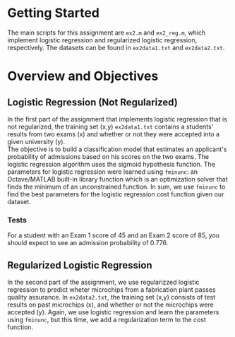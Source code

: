 # Getting Started 
The main scripts for this assignment are `ex2.m` and `ex2_reg.m`, which implement logistic regression and regularized logistic regression, respectively. The datasets can be found in `ex2data1.txt` and `ex2data2.txt`. 
# Overview and Objectives
## Logistic Regression (Not Regularized)
In the first part of the assignment that implements logistic regression that is not regularized, the training set (x,y) `ex2data1.txt` contains a students' results from two exams (x) and whether or not they were accepted into a given university (y).  
The objective is to build a classification model that estimates an applicant's probability of admissions based on his scores on the two exams. The logistic regression algorithm uses the sigmoid hypothesis function. The parameters for logistic regression were learned using `fminunc`: an Octave/MATLAB built-in library function which is an optimization solver that finds the minimum of an unconstrained function. In sum, we use `fminunc` to find the best parameters for the logistic regression cost function given our dataset.  
### Tests
For a student with an Exam 1 score of 45 and an Exam 2 score of 85, you should expect to see an admission probability of 0.776.
## Regularized Logistic Regression
In the second part of the assignment, we use regularizzed logistic regression to predict wheter microchips from a fabrication plant passes quality assurance.  In `ex2data2.txt`, the training set (x,y) consists of test results on past microchips (x), and whether or not the microchips were accepted (y). Again, we use logistic regression and learn the parameters using `fminunc`, but this time, we add a regularization term to the cost function. 
